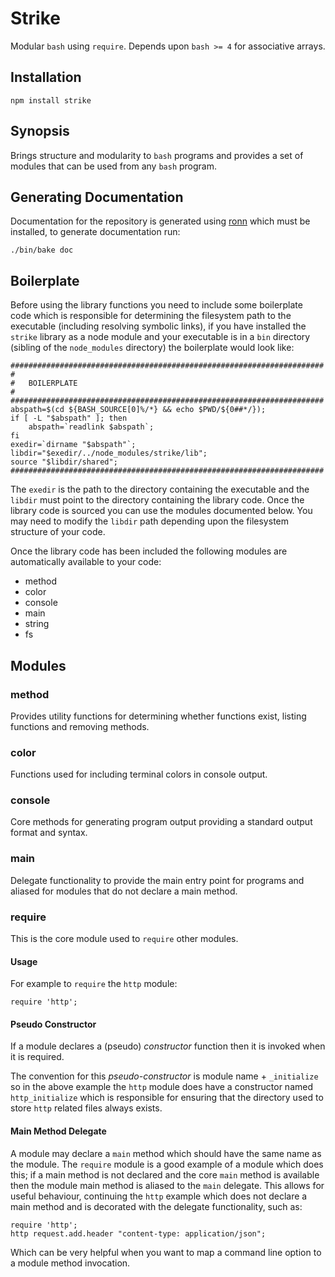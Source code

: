 # Strike

Modular `bash` using `require`. Depends upon `bash >= 4` for associative arrays.

## Installation

	npm install strike
	
## Synopsis

Brings structure and modularity to `bash` programs and provides a set of modules that can be used from any `bash` program.

## Generating Documentation

Documentation for the repository is generated using [ronn](https://github.com/rtomayko/ronn) which must be installed, to generate documentation run:

	./bin/bake doc

## Boilerplate

Before using the library functions you need to include some boilerplate code which is responsible for determining the filesystem path to the executable (including resolving symbolic links), if you have installed the `strike` library as a node module and your executable is in a `bin` directory (sibling of the `node_modules` directory) the boilerplate would look like:

	######################################################################
	#
	#	BOILERPLATE
	#
	######################################################################
	abspath=$(cd ${BASH_SOURCE[0]%/*} && echo $PWD/${0##*/});
	if [ -L "$abspath" ]; then
		abspath=`readlink $abspath`;
	fi
	exedir=`dirname "$abspath"`;
	libdir="$exedir/../node_modules/strike/lib";
	source "$libdir/shared";
	######################################################################

The `exedir` is the path to the directory containing the executable and the `libdir` must point to the directory containing the library code. Once the library code is sourced you can use the modules documented below. You may need to modify the `libdir` path depending upon the filesystem structure of your code.

Once the library code has been included the following modules are automatically available to your code:

* method
* color
* console
* main
* string
* fs

## Modules

### method

Provides utility functions for determining whether functions exist, listing functions and removing methods.

### color

Functions used for including terminal colors in console output.

### console

Core methods for generating program output providing a standard output format and syntax.

### main

Delegate functionality to provide the main entry point for programs and aliased for modules that do not declare a main method.

### require

This is the core module used to `require` other modules.

#### Usage

For example to `require` the `http` module:

	require 'http';
	
#### Pseudo Constructor

If a module declares a (pseudo) *constructor* function then it is invoked when it is required.

The convention for this *pseudo-constructor* is module name + `_initialize` so in the above example the `http` module does have a constructor named `http_initialize` which is responsible for ensuring that the directory used to store `http` related files always exists.

#### Main Method Delegate

A module may declare a `main` method which should have the same name as the module. The `require` module is a good example of a module which does this; if a main method is not declared and the core `main` method is available then the module main method is aliased to the `main` delegate. This allows for useful behaviour, continuing the `http` example which does not declare a main method and is decorated with the delegate functionality, such as:

	require 'http';
	http request.add.header "content-type: application/json";
	
Which can be very helpful when you want to map a command line option to a module method invocation.